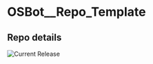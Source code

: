 # OSBot__Repo_Template

## Repo details

![Current Release](https://img.shields.io/badge/release-v0.5.5-blue)
